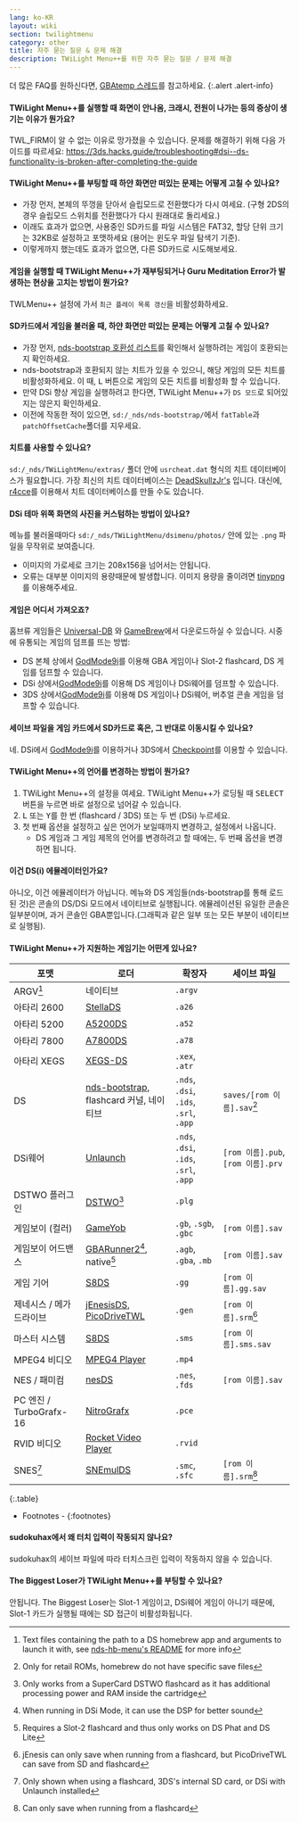 ```yaml
---
lang: ko-KR
layout: wiki
section: twilightmenu
category: other
title: 자주 묻는 질문 & 문제 해결
description: TWiLight Menu++를 위한 자주 묻는 질문 / 문제 해결
---
```


더 많은 FAQ를 원하신다면, [GBAtemp 스레드](https://gbatemp.net/threads/ds-i-3ds-twilight-menu-gui-for-ds-i-games-and-ds-i-menu-replacement.472200/)를 참고하세요.
{:.alert .alert-info}

#### TWiLight Menu++를 실행할 때 화면이 안나옴, 크래시, 전원이 나가는 등의 증상이 생기는 이유가 뭔가요?
TWL_FIRM이 알 수 없는 이유로 망가졌을 수 있습니다. 문제를 해결하기 위해 다음 가이드를 따르세요: <https://3ds.hacks.guide/troubleshooting#dsi--ds-functionality-is-broken-after-completing-the-guide>

#### TWiLight Menu++를 부팅할 때 하얀 화면만 떠있는 문제는 어떻게 고칠 수 있나요?
- 가장 먼저, 본체의 뚜껑을 닫아서 슬립모드로 전환했다가 다시 여세요. (구형 2DS의 경우 슬립모드 스위치를 전환했다가 다시 원래대로 돌리세요.)
- 이래도 효과가 없으면, 사용중인 SD카드를 파일 시스템은 FAT32, 할당 단위 크기는 32KB로 설정하고 포맷하세요 (용어는 윈도우 파일 탐색기 기준).
- 이렇게까지 했는데도 효과가 없으면, 다른 SD카드로 시도해보세요.

#### 게임을 실행할 때 TWiLight Menu++가 재부팅되거나 Guru Meditation Error가 발생하는 현상을 고치는 방법이 뭔가요?
TWLMenu++ 설정에 가서 `최근 플레이 목록 갱신`을 비활성화하세요.

#### SD카드에서 게임을 불러올 때, 하얀 화면만 떠있는 문제는 어떻게 고칠 수 있나요?
- 가장 먼저, [nds-bootstrap 호환성 리스트](https://docs.google.com/spreadsheets/d/1LRTkXOUXraTMjg1eedz_f7b5jiuyMv2x6e_jY_nyHSc/htmlview#gid=0)를 확인해서 실행하려는 게임이 호환되는지 확인하세요.
- nds-bootstrap과 호환되지 않는 치트가 있을 수 있으니, 해당 게임의 모든 치트를 비활성화하세요. 이 때, <kbd class="l">L</kbd> 버튼으로 게임의 모든 치트를 비활성화 할 수 있습니다.
- 만약 DSi 향상 게임을 실행하려고 한다면, TWiLight Menu++가 `DS 모드`로 되어있지는 않은지 확인하세요.
- 이전에 작동한 적이 있으면, `sd:/_nds/nds-bootstrap/`에서 `fatTable`과 `patchOffsetCache`폴더를 지우세요.

#### 치트를 사용할 수 있나요?
`sd:/_nds/TWiLightMenu/extras/` 폴더 안에 `usrcheat.dat` 형식의 치트 데이터베이스가 필요합니다. 가장 최신의 치트 데이터베이스는 [DeadSkullzJr's](https://gbatemp.net/threads/deadskullzjrs-flashcart-cheat-databases.488711/) 입니다. 대신에, [r4cce](http://hp.vector.co.jp/authors/VA013928/soft_en.html)를 이용해서 치트 데이터베이스를 만들 수도 있습니다.

#### DSi 테마 위쪽 화면의 사진을 커스텀하는 방법이 있나요?
메뉴를 불러올때마다 `sd:/_nds/TWiLightMenu/dsimenu/photos/` 안에 있는 `.png` 파일을 무작위로 보여줍니다.

- 이미지의 가로세로 크기는 208x156을 넘어서는 안됩니다.
- 오류는 대부분 이미지의 용량때문에 발생합니다. 이미지 용량을 줄이려면 [tinypng](https://tinypng.com)를 이용해주세요.

#### 게임은 어디서 가져오죠?
홈브류 게임들은 [Universal-DB](https://db.universal-team.net/ds) 와 [GameBrew](https://www.gamebrew.org/wiki/List_of_DS_homebrew_applications)에서 다운로드하실 수 있습니다. 시중에 유통되는 게임의 덤프를 뜨는 방법:
- DS 본체 상에서 [GodMode9i](https://github.com/DS-Homebrew/GodMode9i/releases)를 이용해 GBA 게임이나 Slot-2 flashcard, DS 게임를 덤프할 수 있습니다.
- DSi 상에서[GodMode9i](https://github.com/DS-Homebrew/GodMode9i/releases)를 이용해 DS 게임이나 DSi웨어를 덤프할 수 있습니다.
- 3DS 상에서[GodMode9i](https://github.com/DS-Homebrew/GodMode9i/releases)를 이용해 DS 게임이나 DSi웨어, 버추얼 콘솔 게임을 덤프할 수 있습니다.

#### 세이브 파일을 게임 카드에서 SD카드로 혹은, 그 반대로 이동시킬 수 있나요?
네. DSi에서 [GodMode9i](https://github.com/DS-Homebrew/GodMode9i/releases)를 이용하거나 3DS에서 [Checkpoint](https://github.com/FlagBrew/Checkpoint/releases)를 이용할 수 있습니다.

#### TWiLight Menu++의 언어를 변경하는 방법이 뭔가요?
1. TWiLight Menu++의 설정을 여세요. TWiLight Menu++가 로딩될 때 <kbd>SELECT</kbd>버튼을 누르면 바로 설정으로 넘어갈 수 있습니다.
1. <kbd class="l">L</kbd> 또는 <kbd class="face">Y</kbd>를 한 번 (flashcard / 3DS) 또는 두 번 (DSi) 누르세요.
1. 첫 번째 옵션을 설정하고 싶은 언어가 보일때까지 변경하고, 설정에서 나옵니다.
   - DS 게임과 그 게임 제목의 언어를 변경하려고 할 때에는, 두 번째 옵션을 변경하면 됩니다.

#### 이건 DS(i) 에뮬레이터인가요?
아니오, 이건 에뮬레이터가 아닙니다. 메뉴와 DS 게임들(nds-bootstrap를 통해 로드된 것)은 콘솔의 DS/DSi 모드에서 네이티브로 실행됩니다. 에뮬레이션된 유일한 콘솔은 일부분이며, 과거 콘솔인 GBA뿐입니다.(그래픽과 같은 일부 또는 모든 부분이 네이티브로 실행됨).

#### TWiLight Menu++가 지원하는 게임기는 어떤게 있나요?

| 포맷                    | 로더                                          | 확장자                                    | 세이브 파일                         |
| --------------------- | ------------------------------------------- | -------------------------------------- | ------------------------------ |
| ARGV[^1]              | 네이티브                                        | `.argv`                                |                                |
| 아타리 2600              | [StellaDS][stellads]                        | `.a26`                                 |                                |
| 아타리 5200              | [A5200DS][a5200ds]                          | `.a52`                                 |                                |
| 아타리 7800              | [A7800DS][a7800ds]                          | `.a78`                                 |                                |
| 아타리 XEGS              | [XEGS-DS][xegs-ds]                          | `.xex`, `.atr`                         |                                |
| DS                    | [nds-bootstrap][ndsbs], flashcard 커널, 네이티브  | `.nds`, `.dsi`, `.ids`, `.srl`, `.app` | `saves/[rom 이름].sav`[^2]       |
| DSi웨어                 | [Unlaunch][unlaunch]                        | `.nds`, `.dsi`, `.ids`, `.srl`, `.app` | `[rom 이름].pub`, `[rom 이름].prv` |
| DSTWO 플러그인            | [DSTWO][dstwo][^3]                          | `.plg`                                 |                                |
| 게임보이 (컬러)             | [GameYob][gameyob]                          | `.gb`, `.sgb`, `.gbc`                  | `[rom 이름].sav`                 |
| 게임보이 어드밴스             | [GBARunner2][gbarunner2][^4], native[^5]    | `.agb`, `.gba`, `.mb`                  | `[rom 이름].sav`                 |
| 게임 기어                 | [S8DS][s8ds]                                | `.gg`                                  | `[rom 이름].gg.sav`              |
| 제네시스 / 메가 드라이브        | [jEnesisDS][jenesis], [PicoDriveTWL][pdtwl] | `.gen`                                 | `[rom 이름].srm`[^6]             |
| 마스터 시스템               | [S8DS][s8ds]                                | `.sms`                                 | `[rom 이름].sms.sav`             |
| MPEG4 비디오             | [MPEG4 Player][mpeg4player]                 | `.mp4`                                 |                                |
| NES / 패미컴             | [nesDS][nesds]                              | `.nes`, `.fds`                         | `[rom 이름].sav`                 |
| PC 엔진 / TurboGrafx-16 | [NitroGrafx][nitrografx]                    | `.pce`                                 |                                |
| RVID 비디오              | [Rocket Video Player][rvidplayer]           | `.rvid`                                |                                |
| SNES[^7]              | [SNEmulDS][snemulds]                        | `.smc`, `.sfc`                         | `[rom 이름].srm`[^8]             |
{:.table}

- Footnotes -
{:footnotes}

#### sudokuhax에서 왜 터치 입력이 작동되지 않나요?
sudokuhax의 세이브 파일에 따라 터치스크린 입력이 작동하지 않을 수 있습니다.

#### The Biggest Loser가 TWiLight Menu++를 부팅할 수 있나요?
안됩니다. The Biggest Loser는 Slot-1 게임이고, DSi웨어 게임이 아니기 때문에, Slot-1 카드가 실행될 때에는 SD 접근이 비활성화됩니다.

[^1]: Text files containing the path to a DS homebrew app and arguments to launch it with, see [nds-hb-menu's README](https://github.com/devkitPro/nds-hb-menu#passing-arguments) for more info
[^2]: Only for retail ROMs, homebrew do not have specific save files
[^3]: Only works from a SuperCard DSTWO flashcard as it has additional processing power and RAM inside the cartridge
[^4]: When running in DSi Mode, it can use the DSP for better sound
[^5]: Requires a Slot-2 flashcard and thus only works on DS Phat and DS Lite
[^6]: jEnesis can only save when running from a flashcard, but PicoDriveTWL can save from SD and flashcard
[^7]: Only shown when using a flashcard, 3DS's internal SD card, or DSi with Unlaunch installed
[^8]: Can only save when running from a flashcard

[a5200ds]: https://github.com/wavemotion-dave/A5200DS
[a7800ds]: https://github.com/wavemotion-dave/A7800DS
[dstwo]: http://eng.supercard.sc
[gameyob]: https://github.com/Drenn1/GameYob
[gbarunner2]: https://github.com/Gericom/GBARunner2
[jenesis]: https://www.gamebrew.org/wiki/JEnesisDS
[mpeg4player]: https://gbatemp.net/threads/544095
[ndsbs]: https://github.com/DS-Homebrew/nds-bootstrap
[nesds]: https://github.com/DS-Homebrew/NesDS
[nitrografx]: https://www.gamebrew.org/wiki/NitroGrafx
[pdtwl]: https://github.com/DS-Homebrew/PicoDriveTWL
[rvidplayer]: https://gbatemp.net/threads/539163
[s8ds]: https://www.gamebrew.org/wiki/S8DS
[snemulds]: https://www.gamebrew.org/wiki/SNEmulDS
[stellads]: https://github.com/wavemotion-dave/StellaDS
[unlaunch]: https://problemkaputt.de/unlaunch.htm
[xegs-ds]: https://github.com/wavemotion-dave/XEGS-DS
